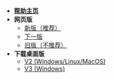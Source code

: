 * **[帮助主页](/README.md)**
* **网页版**
  * [新版（推荐）](https://app.sayodevice.com)
  * [下一版](https://next.sayodevice.com)
  * [旧版（不推荐）](https://old.sayodevice.com)
* **下载桌面版**
  * [V2 (Windows/Linux/MacOS)](https://dl.sayobot.cn/setting_v2.zip)
  * [V3 (Windows)](https://dl.sayobot.cn/setting_v3.zip)